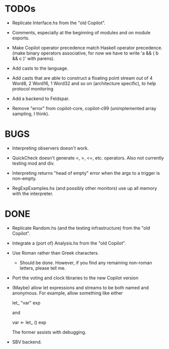 TODOs
=====

*   Replicate Interface.hs from the "old Copilot".

*   Comments, especially at the beginning of modules and on module exports.

*   Make Copilot operator precedence match Haskell operator precedence.
    (make binary operators associative, for now we have to write 'a && ( b && c )'
     with parens).

*   Add casts to the language.

*   Add casts that are able to construct a floating point stream out of
    4 Word8, 2 Word16, 1 Word32 and so on (architecture specific), to
    help protocol monitoring

*   Add a backend to Feldspar.

*   Remove "error" from copilot-core, copilot-c99 (unimplemented array sampling,
    I think).

BUGS
====

*   Interpreting observers doesn't work.

*   QuickCheck doesn't generate <, >, <=, etc. operators.  Also not currently
    testing mod and div.

*   Interpreting returns "head of empty" error when the args to a trigger is non-empty.

*   RegExpExamples.hs (and possibly other monitors) use up all memory with the interpreter.

DONE
====

*   Replicate Random.hs (and the testing infrastructure) from the "old Copilot".

*   Integrate a (port of) Analysis.hs from the "old Copilot".

*   Use Roman rather than Greek characters.

    +   Should be done. However, if you find any remaining non-roman letters,
        please tell me.

*   Port the voting and clock libraries to the new Copilot version

*   (Maybe) allow let expressions and streams to be both named and anonymous.
    For example, allow something like either

    let_ "var" exp

    and 
    
    var <- let_ () exp 

    The former assists with debugging.

*   SBV backend.
